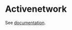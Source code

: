 # Activenetwork

See [documentation](https://github.com/activeledger/documentation/blob/master/index.md).